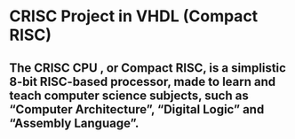 # CRISC Project in VHDL (Compact RISC)

## The CRISC CPU , or Compact RISC, is a simplistic 8-bit RISC-based processor, made to learn and teach computer science subjects, such as “Computer Architecture”, “Digital Logic” and “Assembly Language”.
